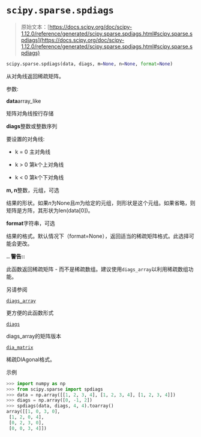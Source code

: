 # `scipy.sparse.spdiags`

> 原始文本：[https://docs.scipy.org/doc/scipy-1.12.0/reference/generated/scipy.sparse.spdiags.html#scipy.sparse.spdiags](https://docs.scipy.org/doc/scipy-1.12.0/reference/generated/scipy.sparse.spdiags.html#scipy.sparse.spdiags)

```py
scipy.sparse.spdiags(data, diags, m=None, n=None, format=None)
```

从对角线返回稀疏矩阵。

参数:

**data**array_like

矩阵对角线按行存储

**diags**整数或整数序列

要设置的对角线:

+   k = 0 主对角线

+   k > 0 第k个上对角线

+   k < 0 第k个下对角线

**m, n**整数，元组，可选

结果的形状。如果*n*为None且*m*为给定的元组，则形状是这个元组。如果省略，则矩阵是方阵，其形状为len(data[0])。

**format**字符串，可选

结果的格式。默认情况下（format=None），返回适当的稀疏矩阵格式。此选择可能会更改。

**.. 警告::**

此函数返回稀疏矩阵 - 而不是稀疏数组。建议使用`diags_array`以利用稀疏数组功能。

另请参阅

[`diags_array`](https://docs.scipy.org/doc/scipy-1.12.0/reference/generated/scipy.sparse.diags_array.html#scipy.sparse.diags_array "scipy.sparse.diags_array")

更方便的此函数形式

[`diags`](https://docs.scipy.org/doc/scipy-1.12.0/reference/generated/scipy.sparse.diags.html#scipy.sparse.diags "scipy.sparse.diags")

diags_array的矩阵版本

[`dia_matrix`](https://docs.scipy.org/doc/scipy-1.12.0/reference/generated/scipy.sparse.dia_matrix.html#scipy.sparse.dia_matrix "scipy.sparse.dia_matrix")

稀疏DIAgonal格式。

示例

```py
>>> import numpy as np
>>> from scipy.sparse import spdiags
>>> data = np.array([[1, 2, 3, 4], [1, 2, 3, 4], [1, 2, 3, 4]])
>>> diags = np.array([0, -1, 2])
>>> spdiags(data, diags, 4, 4).toarray()
array([[1, 0, 3, 0],
 [1, 2, 0, 4],
 [0, 2, 3, 0],
 [0, 0, 3, 4]]) 
```
